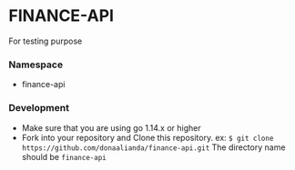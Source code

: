 # FINANCE-API
For testing purpose

### Namespace

- finance-api

### Development

- Make sure that you are using go 1.14.x or higher
- Fork into your repository and Clone this repository. ex: `$ git clone https://github.com/donaalianda/finance-api.git`
  The directory name should be `finance-api`